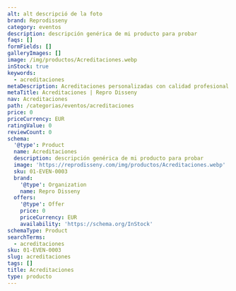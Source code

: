 ```yaml
---
alt: alt descripció de la foto
brand: Reprodisseny
category: eventos
description: descripción genérica de mi producto para probar
faqs: []
formFields: []
galleryImages: []
image: /img/productos/Acreditaciones.webp
inStock: true
keywords:
  - acreditaciones
metaDescription: Acreditaciones personalizadas con calidad profesional en Cataluña.
metaTitle: Acreditaciones | Repro Disseny
nav: Acreditaciones
path: /categorias/eventos/acreditaciones
price: 0
priceCurrency: EUR
ratingValue: 0
reviewCount: 0
schema:
  '@type': Product
  name: Acreditaciones
  description: descripción genérica de mi producto para probar
  image: 'https://reprodisseny.com/img/productos/Acreditaciones.webp'
  sku: 01-EVEN-0003
  brand:
    '@type': Organization
    name: Repro Disseny
  offers:
    '@type': Offer
    price: 0
    priceCurrency: EUR
    availability: 'https://schema.org/InStock'
schemaType: Product
searchTerms:
  - acreditaciones
sku: 01-EVEN-0003
slug: acreditaciones
tags: []
title: Acreditaciones
type: producto
---
```


